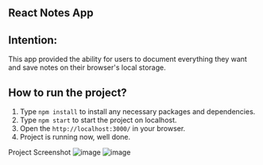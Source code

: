 ## React Notes App

## Intention:
This app provided the ability for users to document everything they want and save notes on their browser's local storage.

## How to run the project?

1. Type `npm install` to install any necessary packages and dependencies.
2. Type `npm start` to start the project on localhost.
3. Open the `http://localhost:3000/` in your browser.
4. Project is running now, well done.

Project Screenshot
![image](https://user-images.githubusercontent.com/53160804/204116359-d9668f58-fc67-4f5f-853b-f16113b75d1c.png)
![image](https://user-images.githubusercontent.com/53160804/204116363-6841e886-7b0c-495d-ac59-81a7e1990bf9.png)

